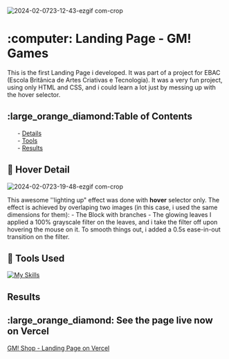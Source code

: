 <!--Title Image-->
![2024-02-0723-12-43-ezgif com-crop](https://github.com/jeanjusten/site_gm_shop/assets/156855412/74c7abf0-5907-4cf0-8c4c-9eb25f57796a)
<h1>:computer: Landing Page - GM! Games</h1>
  <p>
  This is the first Landing Page i developed. It was part of a project for EBAC (Escola Britânica de Artes Criativas e Tecnologia).
  It was a very fun project, using only HTML and CSS, and i could learn a lot just by messing up with the hover selector.
  </p>

<!--Index-->
<h2>:large_orange_diamond:Table of Contents</h2>
  <ul>
- <a rel="noopener" target="_blank" href="detail">Details</a> <br>
- <a rel="noopener" target="_blank" href="tools">Tools</a> <br>
- <a rel="noopener" target="_blank" href="result">Results</a> <br>
  </ul>

<!--Details-->
**<a id="detail"><h2>:large_orange_diamond: Hover Detail </h2></a>**
![2024-02-0723-19-48-ezgif com-crop](https://github.com/jeanjusten/site_gm_shop/assets/156855412/e22adc96-f43a-4e1b-a6b2-35affb9e7b95)
<p>
  This awesome ''lighting up" effect was done with <strong>hover</strong> selector only.
  The effect is achieved by overlaping two images (in this case, i used the same dimensions for them):
  - The Block with branches
  - The glowing leaves
  I applied a 100% grayscale filter on the leaves, and i take the filter off upon hovering the mouse on it. 
  To smooth things out, i added a 0.5s ease-in-out transition on the filter.
</p>


<!--Tools Used-->
**<h2>:large_orange_diamond: Tools Used</h2>**
[![My Skills](https://skillicons.dev/icons?i=html,css)](https://skillicons.dev)

## Results
<h2>:large_orange_diamond: See the page live now on Vercel</h2>
<a href="https://site-gm-shop.vercel.app/" alt="See the page live on Vercel now">GM! Shop - Landing Page on Vercel</a>
